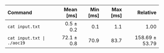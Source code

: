 | Command | Mean [ms] | Min [ms] | Max [ms] | Relative |
|:---|---:|---:|---:|---:|
| `cat input.txt` | 0.5 ± 0.2 | 0.1 | 1.1 | 1.00 |
| `cat input.txt \| ./aoc19` | 72.1 ± 0.8 | 70.9 | 83.7 | 158.69 ± 53.79 |
